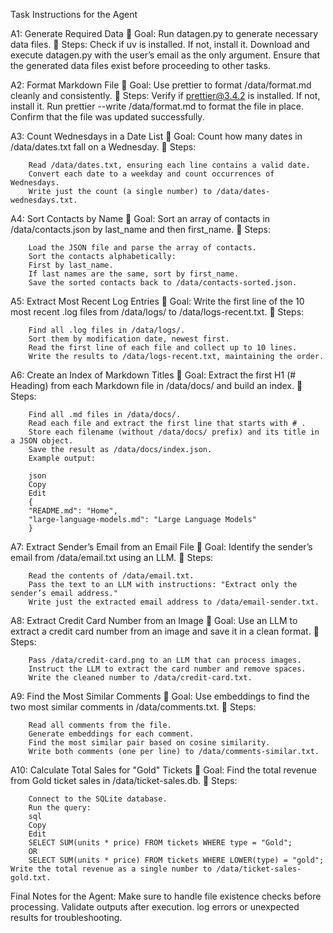 Task Instructions for the Agent

A1: Generate Required Data
🔹 Goal: Run datagen.py to generate necessary data files.
🔹 Steps:
        Check if uv is installed. If not, install it.
        Download and execute datagen.py with the user’s email as the only argument.
        Ensure that the generated data files exist before proceeding to other tasks.


A2: Format Markdown File
🔹 Goal: Use prettier to format /data/format.md cleanly and consistently.
🔹 Steps:
        Verify if prettier@3.4.2 is installed. If not, install it.
        Run prettier --write /data/format.md to format the file in place.
        Confirm that the file was updated successfully.

A3: Count Wednesdays in a Date List
🔹 Goal: Count how many dates in /data/dates.txt fall on a Wednesday.
🔹 Steps:

        Read /data/dates.txt, ensuring each line contains a valid date.
        Convert each date to a weekday and count occurrences of Wednesdays.
        Write just the count (a single number) to /data/dates-wednesdays.txt.

A4: Sort Contacts by Name
🔹 Goal: Sort an array of contacts in /data/contacts.json by last_name and then first_name.
🔹 Steps:

        Load the JSON file and parse the array of contacts.
        Sort the contacts alphabetically:
        First by last_name.
        If last names are the same, sort by first_name.
        Save the sorted contacts back to /data/contacts-sorted.json.

A5: Extract Most Recent Log Entries
🔹 Goal: Write the first line of the 10 most recent .log files from /data/logs/ to /data/logs-recent.txt.
🔹 Steps:

        Find all .log files in /data/logs/.
        Sort them by modification date, newest first.
        Read the first line of each file and collect up to 10 lines.
        Write the results to /data/logs-recent.txt, maintaining the order.

A6: Create an Index of Markdown Titles
🔹 Goal: Extract the first H1 (# Heading) from each Markdown file in /data/docs/ and build an index.
🔹 Steps:

        Find all .md files in /data/docs/.
        Read each file and extract the first line that starts with # .
        Store each filename (without /data/docs/ prefix) and its title in a JSON object.
        Save the result as /data/docs/index.json.
        Example output:

        json
        Copy
        Edit
        {
        "README.md": "Home",
        "large-language-models.md": "Large Language Models"
        }


A7: Extract Sender’s Email from an Email File
🔹 Goal: Identify the sender’s email from /data/email.txt using an LLM.
🔹 Steps:

        Read the contents of /data/email.txt.
        Pass the text to an LLM with instructions: "Extract only the sender’s email address."
        Write just the extracted email address to /data/email-sender.txt.


A8: Extract Credit Card Number from an Image
🔹 Goal: Use an LLM to extract a credit card number from an image and save it in a clean format.
🔹 Steps:

        Pass /data/credit-card.png to an LLM that can process images.
        Instruct the LLM to extract the card number and remove spaces.
        Write the cleaned number to /data/credit-card.txt.


A9: Find the Most Similar Comments
🔹 Goal: Use embeddings to find the two most similar comments in /data/comments.txt.
🔹 Steps:

        Read all comments from the file.
        Generate embeddings for each comment.
        Find the most similar pair based on cosine similarity.
        Write both comments (one per line) to /data/comments-similar.txt.


A10: Calculate Total Sales for "Gold" Tickets
🔹 Goal: Find the total revenue from Gold ticket sales in /data/ticket-sales.db.
🔹 Steps:

        Connect to the SQLite database.
        Run the query:
        sql
        Copy
        Edit
        SELECT SUM(units * price) FROM tickets WHERE type = "Gold";
        OR
        SELECT SUM(units * price) FROM tickets WHERE LOWER(type) = "gold";
    Write the total revenue as a single number to /data/ticket-sales-gold.txt.


Final Notes for the Agent:
    Make sure to handle file existence checks before processing.
    Validate outputs after execution.
    log errors or unexpected results for troubleshooting.